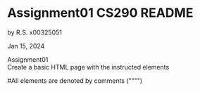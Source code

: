 # Assignment01 CS290 README  
by R.S. x00325051

Jan 15, 2024  

Assignment01   
Create a basic HTML page with the instructed elements

#All elements are denoted by comments (""<!--text-->"")


&nbsp;  
&nbsp;  
&nbsp;  
&nbsp;  
&nbsp;  
----------------------------------

